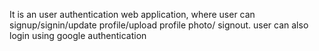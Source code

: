 It is an user authentication web application, where user can signup/signin/update profile/upload profile photo/ signout.
user can also login using google authentication
